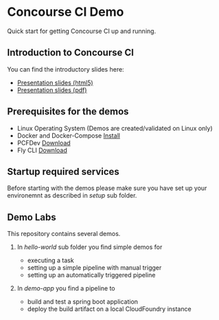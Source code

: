 # Concourse CI Demo
Quick start for getting Concourse CI up and running.

## Introduction to Concourse CI

You can find the introductory slides here:

* [Presentation slides (html5)](https://andifalk.github.io/concourse-ci-demo/presentation/index.html)
* [Presentation slides (pdf)](https://github.com/andifalk/concourse-ci-demo/raw/gh-pages/Concourse%20CI.pdf)

## Prerequisites for the demos

* Linux Operating System (Demos are created/validated on Linux only)
* Docker and Docker-Compose [Install](https://docs.docker.com/compose/)
* PCFDev [Download](https://network.pivotal.io/products/pcfdev#/releases/88478)
* Fly CLI [Download](https://concourse-ci.org/download.html)

## Startup required services

Before starting with the demos please make sure you have set up your environemnt as described in
_setup_ sub folder.

## Demo Labs

This repository contains several demos.

1. In _hello-world_ sub folder you find simple demos for
    * executing a task
    * setting up a simple pipeline with manual trigger
    * setting up an automatically triggered pipeline

2. In _demo-app_ you find a pipeline to
    * build and test a spring boot application
    * deploy the build artifact on a local CloudFoundry instance    